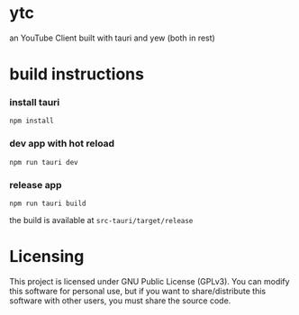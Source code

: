 # ytc
an YouTube Client built with tauri and yew (both in rest)

# build instructions

### install tauri
```console
npm install
```

### dev app with hot reload
```console
npm run tauri dev
```

### release app
```console
npm run tauri build
```
the build is available at `src-tauri/target/release`

# Licensing
This project is licensed under GNU Public License (GPLv3).
You can modify this software for personal use, but if you want to share/distribute this software with other users, you must share the source code.
